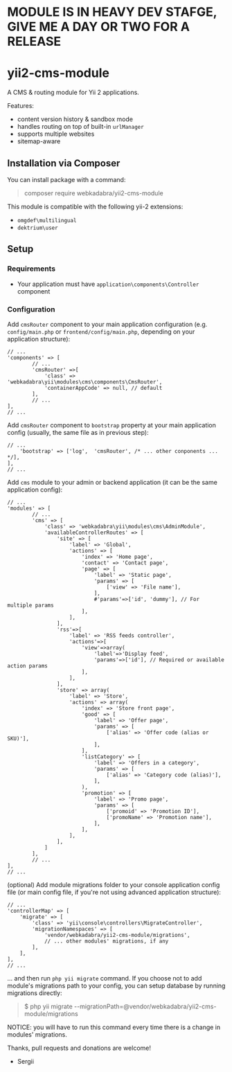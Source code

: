 # MODULE IS IN HEAVY DEV STAFGE, GIVE ME A DAY OR TWO FOR A RELEASE

# yii2-cms-module

A CMS & routing module for Yii 2 applications.

Features:

* content version history & sandbox mode
* handles routing on top of built-in `urlManager`
* supports multiple websites
* sitemap-aware

## Installation via Composer

You can install package with a command:

> composer require webkadabra/yii2-cms-module

This module is compatible with the following yii-2 extensions:

* `omgdef\multilingual`
* `dektrium\user`

## Setup

### Requirements

* Your application must have `application\components\Controller` component

### Configuration

Add `cmsRouter` component to your main application configuration (e.g. `config/main.php` or `frontend/config/main.php`, 
depending on your application structure):

```
// ...
'components' => [
        // ...
        'cmsRouter' =>[
            'class' => 'webkadabra\yii\modules\cms\components\CmsRouter',
            'containerAppCode' => null, // default
        ],
        // ...
],
// ...
```

Add `cmsRouter` component to `bootstrap` property at your main application config (usually, the same file as in previous step):

```
// ...
    'bootstrap' => ['log',  'cmsRouter', /* ... other conponents ... */],
],
// ...
```

Add `cms` module to your admin or backend application (it can be the same application config):

```
// ...
'modules' => [
        // ...
        'cms' => [
            'class' => 'webkadabra\yii\modules\cms\AdminModule',
            'availableControllerRoutes' => [
                'site' => [
                    'label' => 'Global',
                    'actions' => [
                        'index' => 'Home page',
                        'contact' => 'Contact page',
                        'page' => [
                            'label' => 'Static page',
                            'params' => [
                                ['view' => 'File name'],
                            ],
                            #'params'=>['id', 'dummy'], // For multiple params
                        ],
                    ],
                ],
                'rss'=>[
                    'label' => 'RSS feeds controller',
                    'actions'=>[
                        'view'=>array(
                            'label'=>'Display feed',
                            'params'=>['id'], // Required or available action params
                        ],
                    ],
                ],
                'store' => array(
                    'label' => 'Store',
                    'actions' => array(
                        'index' => 'Store front page',
                        'good' => [
                            'label' => 'Offer page',
                            'params' => [
                                ['alias' => 'Offer code (alias or SKU)'],
                            ],
                        ],
                        'listCategory' => [
                            'label' => 'Offers in a category',
                            'params' => [
                                ['alias' => 'Category code (alias)'],
                            ],
                        ),
                        'promotion' => [
                            'label' => 'Promo page',
                            'params' => [
                                ['promoid' => 'Promotion ID'],
                                ['promoName' => 'Promotion name'],
                            ],
                        ],
                    ],
                ],
            ]
        ],
        // ...
],
// ...
```

(optional) Add module migrations folder to your console application config file (or main config file, if you're not using 
advanced application structure):

```
// ...
'controllerMap' => [
    'migrate' => [
        'class' => 'yii\console\controllers\MigrateController',
        'migrationNamespaces' => [
            'vendor/webkadabra/yii2-cms-module/migrations',
            // ... other modules' migrations, if any
        ],
    ],
],
// ...
```

... and then run `php yii migrate` command. If you choose not to add module's migrations path to your config,
you can setup database by running migrations directly:

> $ php yii migrate --migrationPath=@vendor/webkadabra/yii2-cms-module/migrations

NOTICE: you will have to run this command every time there is a change in modules' migrations.

Thanks, pull requests and donations are welcome!

- Sergii
